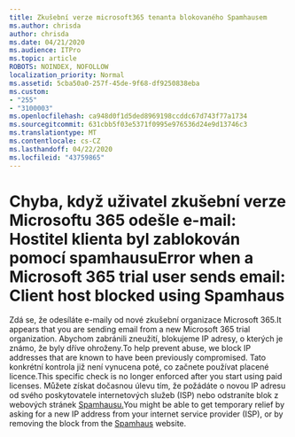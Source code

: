 ```yaml
---
title: Zkušební verze microsoft365 tenanta blokovaného Spamhausem
ms.author: chrisda
author: chrisda
ms.date: 04/21/2020
ms.audience: ITPro
ms.topic: article
ROBOTS: NOINDEX, NOFOLLOW
localization_priority: Normal
ms.assetid: 5cba50a0-257f-45de-9f68-df9250838eba
ms.custom:
- "255"
- "3100003"
ms.openlocfilehash: ca948d0f1d5ded8969198ccddc67d743f77a1734
ms.sourcegitcommit: 631cbb5f03e5371f0995e976536d24e9d13746c3
ms.translationtype: MT
ms.contentlocale: cs-CZ
ms.lasthandoff: 04/22/2020
ms.locfileid: "43759865"
---
```

# <a name="error-when-a-microsoft-365-trial-user-sends-email-client-host-blocked-using-spamhaus"></a><span data-ttu-id="cfa39-102">Chyba, když uživatel zkušební verze Microsoftu 365 odešle e-mail: Hostitel klienta byl zablokován pomocí spamhausu</span><span class="sxs-lookup"><span data-stu-id="cfa39-102">Error when a Microsoft 365 trial user sends email: Client host blocked using Spamhaus</span></span>

<span data-ttu-id="cfa39-103">Zdá se, že odesíláte e-maily od nové zkušební organizace Microsoft 365.</span><span class="sxs-lookup"><span data-stu-id="cfa39-103">It appears that you are sending email from a new Microsoft 365 trial organization.</span></span> <span data-ttu-id="cfa39-104">Abychom zabránili zneužití, blokujeme IP adresy, o kterých je známo, že byly dříve ohroženy.</span><span class="sxs-lookup"><span data-stu-id="cfa39-104">To help prevent abuse, we block IP addresses that are known to have been previously compromised.</span></span> <span data-ttu-id="cfa39-105">Tato konkrétní kontrola již není vynucena poté, co začnete používat placené licence.</span><span class="sxs-lookup"><span data-stu-id="cfa39-105">This specific check is no longer enforced after you start using paid licenses.</span></span> <span data-ttu-id="cfa39-106">Můžete získat dočasnou úlevu tím, že požádáte o novou IP adresu od svého poskytovatele internetových služeb (ISP) nebo odstraníte blok z webových stránek [Spamhausu.](https://go.microsoft.com/fwlink/p/?linkid=123245)</span><span class="sxs-lookup"><span data-stu-id="cfa39-106">You might be able to get temporary relief by asking for a new IP address from your internet service provider (ISP), or by removing the block from the [Spamhaus](https://go.microsoft.com/fwlink/p/?linkid=123245) website.</span></span>
